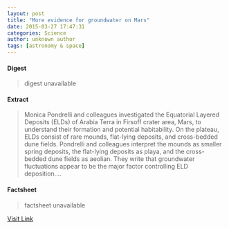 ```yaml
---
layout: post
title: "More evidence for groundwater on Mars"
date: 2015-03-27 17:47:31
categories: Science
author: unknown author
tags: [astronomy & space]
---
```



#### Digest
>digest unavailable

#### Extract
>Monica Pondrelli and colleagues investigated the Equatorial Layered Deposits (ELDs) of Arabia Terra in Firsoff crater area, Mars, to understand their formation and potential habitability. On the plateau, ELDs consist of rare mounds, flat-lying deposits, and cross-bedded dune fields. Pondrelli and colleagues interpret the mounds as smaller spring deposits, the flat-lying deposits as playa, and the cross-bedded dune fields as aeolian. They write that groundwater fluctuations appear to be the major factor controlling ELD deposition....

#### Factsheet
>factsheet unavailable

[Visit Link](http://phys.org/news346682837.html)


